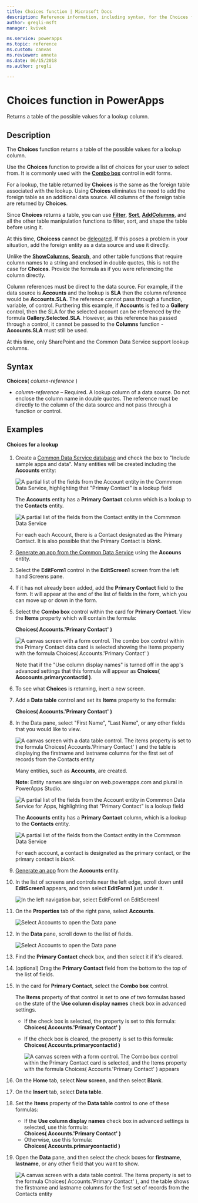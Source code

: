 ```yaml
---
title: Choices function | Microsoft Docs
description: Reference information, including syntax, for the Choices function in PowerApps
author: gregli-msft
manager: kvivek

ms.service: powerapps
ms.topic: reference
ms.custom: canvas
ms.reviewer: anneta
ms.date: 06/15/2018
ms.author: gregli

---
```

# Choices function in PowerApps
Returns a table of the possible values for a lookup column.

## Description
The **Choices** function returns a table of the possible values for a lookup column.  

Use the **Choices** function to provide a list of choices for your user to select from.  It is commonly used with the [**Combo box**](../controls/control-combo-box.md) control in edit forms.

For a lookup, the table returned by **Choices** is the same as the foreign table associated with the lookup.  Using **Choices** eliminates the need to add the foreign table as an additional data source.  All columns of the foreign table are returned by **Choices**.

Since **Choices** returns a table, you can use [**Filter**](function-filter-lookup.md), [**Sort**](function-sort.md), [**AddColumns**](function-table-shaping.md), and all the other table manipulation functions to filter, sort, and shape the table before using it. 

At this time, **Choicess** cannot be [delegated](../delegation-overview.md). If this poses a problem in your situation, add the foreign entity as a data source and use it directly.  

Unlike the [**ShowColumns**](function-table-shaping.md), [**Search**](function-filter-lookup.md), and other table functions that require column names to a string and enclosed in double quotes, this is not the case for **Choices**.  Provide the formula as if you were referencing the column directly.

Column references must be direct to the data source.  For example, if the data source is **Accounts** and the lookup is **SLA** then the column reference would be **Accounts.SLA**. The reference cannot pass through a function, variable, of control.  Furthering this example, if **Accounts** is fed to a **Gallery** control, then the SLA for the selected account can be referenced by the formula **Gallery.Selected.SLA**.  However, as this reference has passed through a control, it cannot be passed to the **Columns** function - **Accounts.SLA** must still be used.  

At this time, only SharePoint and the Common Data Service support lookup columns.

## Syntax
**Choices**( *column-reference* )

* *column-reference* – Required.  A lookup column of a data source.  Do not enclose the column name in double quotes.  The reference must be directly to the column of the data source and not pass through a function or control.

## Examples

#### Choices for a lookup

1. Create a [Common Data Service database](../../../administrator/create-database.md) and check the box to "Include sample apps and data".  Many entities will be created including the **Accounts** entity:

	![A partial list of the fields from the Account entity in the Commmon Data Service, highlighting that "Primay Contact" is a lookup field](media/function-choices/entity-account.png)

	The **Accounts** entity has a **Primary Contact** column which is a lookup to the **Contacts** entity.  

	![A partial list of the fields from the Contact entity in the Commmon Data Service](media/function-choices/entity-contact.png)

	For each each Account, there is a Contact designated as the Primary Contact.  It is also possible that the Primary Contact is *blank*.
 
2. [Generate an app from the Common Data Service](../data-platform-create-app.md) using the **Accouns** entity.

3. Select the **EditForm1** control in the **EditScreen1** screen from the left hand Screens pane.

8. If it has not already been added, add the **Primary Contact** field to the form.  It will appear at the end of the list of fields in the form, which you can move up or down in the form.

9. Select the **Combo box** control within the card for **Primary Contact**.  View the **Items** property which will contain the formula:

	**Choices( Accounts.'Primary Contact' )**

	![A canvas screen with a form control.  The combo box control within the Primary Contact data card is selected showing the Items property with the formula Choices( Accounts.'Primary Contact' )](media/function-choices/accounts-primary-contact.png)

	Note that if the "Use column display names" is turned off in the app's advanced settings that this formula will appear as **Choices( Acccounts.primarycontactid )**.

10. To see what **Choices** is returning, inert a new screen.

11. Add a **Data table** control and set its **Items** property to the formula:

	**Choices( Accounts.'Primary Contact' )**

11. In the Data pane, select "First Name", "Last Name", or any other fields that you would like to view.

	![A canvas screen with a data table control.  The items property is set to the formula Choices( Accounts.'Primary Contact' ) and the table is displaying the firstname and lastname columns for the first set of records from the Contacts entity](media/function-choices/full-accounts-pc.png) 



  

    Many entities, such as **Accounts**, are created.

    **Note**: Entity names are singular on web.powerapps.com and plural in PowerApps Studio.

	![A partial list of the fields from the Account entity in Commmon Data Service for Apps, highlighting that "Primary Contact" is a lookup field](media/function-choices/entity-account.png)

	The **Accounts** entity has a **Primary Contact** column, which is a lookup to the **Contacts** entity.  

	![A partial list of the fields from the Contact entity in the Commmon Data Service](media/function-choices/entity-contact.png)

	For each account, a contact is designated as the primary contact, or the primary contact is *blank*.

2. [Generate an app](../data-platform-create-app.md) from the **Accounts** entity.

3. In the list of screens and controls near the left edge, scroll down until **EditScreen1** appears, and then select **EditForm1** just under it.

	![In the left navigation bar, select EditForm1 on EditScreen1](media/function-choices/select-editform.png)

4. On the **Properties** tab of the right pane, select **Accounts**.

	![Select Accounts to open the Data pane](media/function-choices/open-data-pane.png)

5. In the **Data** pane, scroll down to the list of fields.

	![Select Accounts to open the Data pane](media/function-choices/field-list.png)

6. Find the **Primary Contact** check box, and then select it if it's cleared.

7. (optional) Drag the **Primary Contact** field from the bottom to the top of the list of fields.

8. In the card for **Primary Contact**, select the **Combo box** control.

    The **Items** property of that control is set to one of two formulas based on the state of the **Use column display names** check box in advanced settings.

   - If the check box is selected, the property is set to this formula:<br>**Choices( Accounts.'Primary Contact' )**
   - If the check box is cleared, the property is set to this formula:<br>**Choices( Accounts.primarycontactid )**

     ![A canvas screen with a form control. The **Combo box** control within the **Primary Contact** card is selected, and the Items property with the formula Choices( Accounts.'Primary Contact' ) appears](media/function-choices/accounts-primary-contact.png)

9. On the **Home** tab, select **New screen**, and then select **Blank**.

10. On the **Insert** tab, select **Data table**.

11. Set the **Items** property of the **Data table** control to one of these formulas:

     - If the **Use column display names** check box in advanced settings is selected, use this formula:<br>**Choices( Accounts.'Primary Contact' )**
     - Otherwise, use this formula:<br>**Choices( Accounts.primarycontactid )**

12. Open the **Data** pane, and then select the check boxes for **firstname**, **lastname**, or any other field that you want to show.

     ![A canvas screen with a data table control. The Items property is set to the formula Choices( Accounts.'Primary Contact' ), and the table shows the firstname and lastname columns for the first set of records from the Contacts entity](media/function-choices/full-accounts-pc.png)
